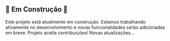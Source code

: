 ## 🚧 Em Construção 🚧

Este projeto está atualmente em construção. Estamos trabalhando ativamente no desenvolvimento e novas funcionalidades serão adicionadas em breve.
Projeto aceita contribuições! 
Novas atualizações...
